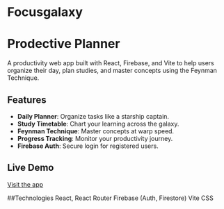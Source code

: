 # Focusgalaxy

# Prodective Planner

A productivity web app built with React, Firebase, and Vite to help users organize their day, plan studies, and master concepts using the Feynman Technique.

## Features
- **Daily Planner**: Organize tasks like a starship captain.
- **Study Timetable**: Chart your learning across the galaxy.
- **Feynman Technique**: Master concepts at warp speed.
- **Progress Tracking**: Monitor your productivity journey.
- **Firebase Auth**: Secure login for registered users.

## Live Demo
[Visit the app](https://focusgalaxy-14fa0.web.app)

##Technologies
React, React Router
Firebase (Auth, Firestore)
Vite
CSS
